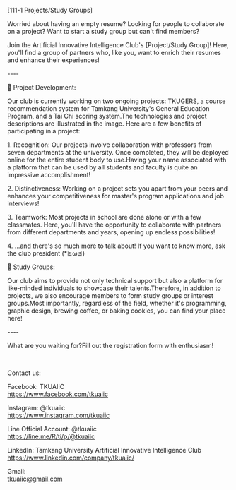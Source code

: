 [111-1 Projects/Study Groups]

Worried about having an empty resume? Looking for people to collaborate on a project? Want to start a study group but can't find members?

Join the Artificial Innovative Intelligence Club's [Project/Study Group]! Here, you'll find a group of partners who, like you, want to enrich their resumes and enhance their experiences!

\----

🚀 Project Development:

Our club is currently working on two ongoing projects: TKUGERS, a course recommendation system for Tamkang University's General Education Program, and a Tai Chi scoring system.The technologies and project descriptions are illustrated in the image. Here are a few benefits of participating in a project:

1\. Recognition: Our projects involve collaboration with professors from seven departments at the university. Once completed, they will be deployed online for the entire student body to use.Having your name associated with a platform that can be used by all students and faculty is quite an impressive accomplishment!

2\. Distinctiveness: Working on a project sets you apart from your peers and enhances your competitiveness for master's program applications and job interviews!

3\. Teamwork: Most projects in school are done alone or with a few classmates. Here, you'll have the opportunity to collaborate with partners from different departments and years, opening up endless possibilities!

4\. ...and there's so much more to talk about! If you want to know more, ask the club president (*≧ω≦)

📖 Study Groups:

Our club aims to provide not only technical support but also a platform for like-minded individuals to showcase their talents.Therefore, in addition to projects, we also encourage members to form study groups or interest groups.Most importantly, regardless of the field, whether it's programming, graphic design, brewing coffee, or baking cookies, you can find your place here!

\----

What are you waiting for?Fill out the registration form with enthusiasm!

&nbsp;

Contact us:

Facebook: TKUAIIC <br />https://www.facebook.com/tkuaiic

Instagram: @tkuaiic <br />https://www.instagram.com/tkuaiic

Line Official Account: @tkuaiic <br />https://line.me/R/ti/p/@tkuaiic

LinkedIn: Tamkang University Artificial Innovative Intelligence Club <br />https://www.linkedin.com/company/tkuaiic/

Gmail: <br />tkuaiic@gmail.com
